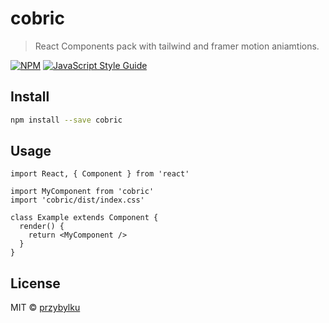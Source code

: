 # cobric

> React Components pack with tailwind and framer motion aniamtions.

[![NPM](https://img.shields.io/npm/v/cobric.svg)](https://www.npmjs.com/package/cobric) [![JavaScript Style Guide](https://img.shields.io/badge/code_style-standard-brightgreen.svg)](https://standardjs.com)

## Install

```bash
npm install --save cobric
```

## Usage

```tsx
import React, { Component } from 'react'

import MyComponent from 'cobric'
import 'cobric/dist/index.css'

class Example extends Component {
  render() {
    return <MyComponent />
  }
}
```

## License

MIT © [przybylku](https://github.com/przybylku)
